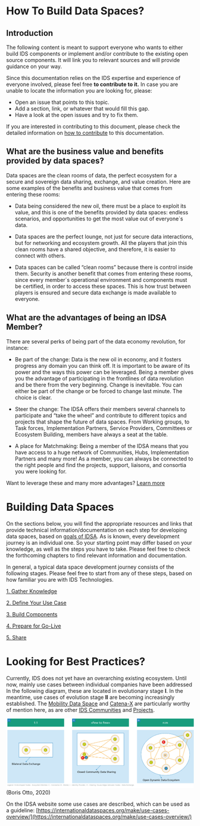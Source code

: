 # How To Build Data Spaces?
## Introduction
The following content is meant to support everyone who wants to either build IDS components or implement and/or contribute to the existing open source components.
It will link you to relevant sources and will provide guidance on your way. 

Since this documentation relies on the IDS expertise and experience of everyone involved, please feel free **to contribute to it.** 
In case you are unable to locate the information you are looking for, please:
+ Open an issue that points to this topic. 
+ Add a section, link, or whatever that would fill this gap.
+ Have a look at the open issues and try to fix them.

If you are interested in contributing to this document, please check the detailed information on [how to contribute](/how-to-build-data-spaces/CONTRIBUTING.md) to this documentation.

## What are the business value and benefits provided by data spaces?
Data spaces are the clean rooms of data, the perfect ecosystem for a secure and sovereign data sharing, exchange, and value creation. Here are some examples of the benefits and business value that comes from entering these rooms:

+ Data being considered the new oil, there must be a place to exploit its value, and this is one of the benefits provided by data spaces: endless scenarios, and opportunities to get the most value out of everyone´s data.  

+ Data spaces are the perfect lounge, not just for secure data interactions, but for networking and ecosystem growth. All the players that join this clean rooms have a shared objective, and therefore, it is easier to connect with others. 

+ Data spaces can be called “clean rooms” because there is control inside them. Security is another benefit that comes from entering these rooms, since every member´s operational environment and components must be certified, in order to access these spaces. This is how trust between players is ensured and secure data exchange is made available to everyone. 

## What are the advantages of being an IDSA Member?
There are several perks of being part of the data economy revolution, for instance:

+ Be part of the change: Data is the new oil in economy, and it fosters progress any domain you can think off. It is important to be aware of its power and the ways this power can be leveraged. Being a member gives you the advantage of participating in the frontlines of data revolution and be there from the very beginning. Change is inevitable. You can either be part of the change or be forced to change last minute. The choice is clear.

+ Steer the change: The IDSA offers their members several channels to participate and “take the wheel” and contribute to different topics and projects that shape the future of data spaces. From Working groups, to Task forces, Implementation Partners, Service Providers, Committees or Ecosystem Building, members have always a seat at the table. 

+ A place for Matchmaking: Being a member of the IDSA means that you have access to a huge network of Communities, Hubs, Implementation Partners and many more! As a member, you can always be connected to the right people and find the projects, support, liaisons, and consortia you were looking for. 

Want to leverage these and many more advantages?  [Learn more](https://internationaldataspaces.org/we/members/)


# Building Data Spaces
On the sections below, you will find the appropriate resources and links that provide technical information/documentation on each step for developing data spaces, based on [goals of IDSA](../GOALS.md). As is known, every development journey is an individual one. So your starting point may differ based on your knowledge, as well as the steps you have to take. Please feel free to check the forthcoming chapters to find relevant information and documentation.

In general, a typical data space development journey consists of the following stages. Please feel free to start from any of these steps, based on how familiar you are with IDS Technologies. 

[1. Gather Knowledge](/how-to-build-data-spaces/1-Gather-Knowledge.md)

[2. Define Your Use Case](/how-to-build-data-spaces/2-Define-Your-Use-Case.md)

[3. Build Components](/how-to-build-data-spaces/3-Build-Components.md)

[4. Prepare for Go-Live](/how-to-build-data-spaces/4-Prepare-for-Go-Live.md)

[5. Share](/how-to-build-data-spaces/5-Share.md)


# Looking for Best Practices?
Currently, IDS does not yet have an overarching existing ecosystem. Until now, mainly use cases between individual companies have been addressed
In the following diagram, these are located in evolutionary stage **I**.
In the meantime, use cases of evolution stage **II** are becoming increasingly established. The [Mobility Data Space](https://www.mobility-data-space.de/) and [Catena-X](https://www.handelsblatt.com/27129464.html) are particularly worthy of mention here, as are other [IDS Communities](https://internationaldataspaces.org/make/communities/) and [Projects](https://internationaldataspaces.org/make/projects/).

![IDS ecosystems evolution](./images/IDS_business_ecosystems_evolution.png)
(Boris Otto, 2020)

On the IDSA website some use cases are described, which can be used as a guideline:
[https://internationaldataspaces.org/make/use-cases-overview/](https://internationaldataspaces.org/make/use-cases-overview/)
